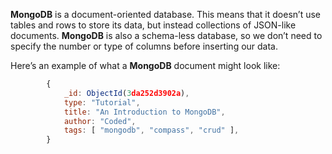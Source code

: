 **MongoDB** is a document-oriented database. This means that it doesn’t use tables and rows to store its data, but instead collections of JSON-like documents.
**MongoDB** is also a schema-less database, so we don’t need to specify the number or type of columns before inserting our data.

Here’s an example of what a **MongoDB** document might look like:

```javascript
    	{
      		_id: ObjectId(3da252d3902a),
     		type: "Tutorial",
    		title: "An Introduction to MongoDB",
      		author: "Coded",
      		tags: [ "mongodb", "compass", "crud" ],
    	}
```

```

```
